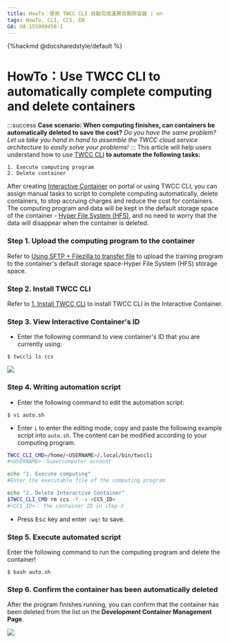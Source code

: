 ```yaml
---
title: HowTo：使用 TWCC CLI 自動完成運算及刪除容器 | en
tags: HowTo, CLI, CCS, EN
GA: UA-155999456-1
---
```


{%hackmd @docsharedstyle/default %}

# HowTo：Use TWCC CLI to automatically complete computing and delete containers

:::success
<i class="fa fa-star" aria-hidden="true"></i> **Case scenario: When computing finishes, can containers be automatically deleted to save the cost?**
*Do you have the same problem? Let us take you hand in hand to assemble the TWCC cloud service architecture to easily solve your problems!*
:::
This article will help users understand how to use  [TWCC CLI](https://man.twcc.ai/@twccdocs/twcc-cli-v05) **to automate the following tasks:**

```
1. Execute computing program
2. Delete container
```
After creating [Interactive Container](https://www.twcc.ai/doc?page=container) on portal or using TWCC CLI, you can assign manual tasks to script to complete computing automatically, delete containers, to stop accruing charges and reduce the cost for containers. The computing program and data will be kept in the default storage space of the container - [Hyper File System (HFS)](https://www.twcc.ai/doc?page=hfs), and no need to worry that the data will disappear when the container is deleted.


### Step 1. Upload the computing program to the container

Refer to [<ins>Using SFTP + Filezilla to transfer file</ins>](https://man.twcc.ai/@twccdocs/rypYCr_TN?type=view#%E4%BD%BF%E7%94%A8-SFTP--Filezilla-%E5%82%B3%E8%BC%B8%E6%AA%94%E6%A1%88) to upload the training program to the container's default storage space-Hyper File System (HFS) storage space.


### Step 2. Install TWCC CLI

Refer to [<ins>1. Install TWCC CLI</ins>](https://man.twcc.ai/@twccdocs/twcc-cli-v05#1-%E9%83%A8%E7%BD%B2%E6%93%8D%E4%BD%9C%E7%92%B0%E5%A2%83) to install TWCC CLI in the Interactive Container.


### Step 3. View Interactive Container's ID
- Enter the following command to view container's ID that you are currently using:
```
$ twccli ls ccs
```
![](https://cos.twcc.ai/SYS-MANUAL/uploads/upload_9dbab117e8ee86d346497b2296382ed2.png)


### Step 4. Writing automation script

- Enter the following command to edit the automation script:
```
$ vi auto.sh
```
- Enter `i` to enter the editing mode, copy and paste the following example script into `auto.sh`. The content can be modified according to your computing program.

```bash
TWCC_CLI_CMD=/home/<USERNAME>/.local/bin/twccli
#<USERNAME>：Supercomputer account

echo "1. Execute computing"
#Enter the executable file of the computing program

echo "2. Delete Interactive Container"
$TWCC_CLI_CMD rm ccs -f -s <CCS_ID>
#<CCS_ID>： the container ID in step 3

```
- Press <kbd>Esc</kbd> key and enter `:wq!` to save.

### Step 5. Execute automated script

Enter the following command to run the computing program and delete the container!

```
$ bash auto.sh
```

### Step 6. Confirm the container has been automatically deleted

After the program finishes running, you can confirm that the container has been deleted from the list on the **Development Container Management Page**.

![](https://cos.twcc.ai/SYS-MANUAL/uploads/upload_dda7ef2697732ab45fddee8c30fbf058.png)
